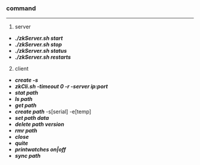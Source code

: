 <!--
 * @Descripttion: 
 * @version: 
 * @Author: fuanlei
 * @Date: 2019-10-21 17:30:06
 * @LastEditors: fuanlei
 * @LastEditTime: 2019-11-21 15:35:37
 -->
### command
----
1. server
-  ***./zkServer.sh start***
-  ***./zkServer.sh stop***
-  ***./zkServer.sh status***
-  ***./zkServer.sh restarts***

2. client
- ***create -s***
- ***zkCli.sh  -timeout 0  -r  -server  ip:port***
- ***stat path***
- ***ls path***
- ***get path***
- ***create path***  -s[serial] -e[temp]
- ***set path data***
- ***delete path version***
- ***rmr path***
- ***close***
- ***quite***
- ***printwatches on|off***
- ***sync path***